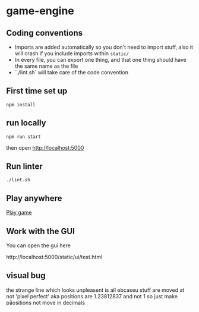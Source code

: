 # game-engine

## Coding conventions

- Imports are added automatically so you don't need to import stuff, also it will crash if you include imports within `static/`
- In every file, you can export one thing, and that one thing should have the same name as the file
- ´./lint.sh´ will take care of the code convention

## First time set up

```
npm install
```

## run locally

```
npm run start
```

then open [http://localhost:5000]()

## Run linter

```
./lint.sh
```

## Play anywhere

[Play game](https://romskip.netlify.app/)

## Work with the GUI

You can open the gui here

http://localhost:5000/static/ui/test.html


## visual bug

the strange line which looks unpleasent is all ebcaseu stuff are moved at not 'pixel perfect' aka positions are 1.23812837 and not 1
so just make påositions not move in decimals
